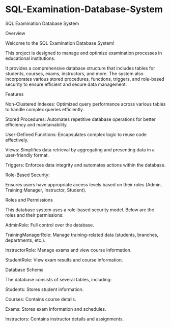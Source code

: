 # SQL-Examination-Database-System
SQL Examination Database System

Overview

Welcome to the SQL Examination Database System! 

This project is designed to manage and optimize examination processes in educational institutions. 

It provides a comprehensive database structure that includes tables for students, courses, exams, instructors, and more. The system also incorporates various stored procedures, functions, triggers, and role-based security to ensure efficient and secure data management.

Features


Non-Clustered Indexes: Optimized query performance across various tables to handle complex queries efficiently.


Stored Procedures: Automates repetitive database operations for better efficiency and maintainability.


User-Defined Functions: Encapsulates complex logic to reuse code effectively.


Views: Simplifies data retrieval by aggregating and presenting data in a user-friendly format.


Triggers: Enforces data integrity and automates actions within the database.


Role-Based Security: 

Ensures users have appropriate access levels based on their roles (Admin, Training Manager, Instructor, Student).



Roles and Permissions


This database system uses a role-based security model. Below are the roles and their permissions:

AdminRole: Full control over the database.


TrainingManagerRole: Manage training-related data (students, branches, departments, etc.).


InstructorRole: Manage exams and view course information.


StudentRole: View exam results and course information.

Database Schema


The database consists of several tables, including:

Students: Stores student information.


Courses: Contains course details.


Exams: Stores exam information and schedules.


Instructors: Contains instructor details and assignments.
